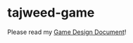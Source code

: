 # tajweed-game

Please read my [Game Design Document](https://docs.google.com/document/d/1Ryj3YTAzWHlXj_ty4Ka_C9CtfDQKKgQUVcK39GPfzTQ/edit?usp=sharing)!
